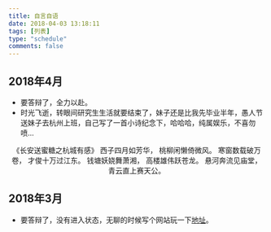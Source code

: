 ```yaml
---
title: 自言自语
date: 2018-04-03 13:18:11
tags: [列表]
type: "schedule"
comments: false
---
```


## 2018年4月
- 要答辩了，全力以赴。
- 时光飞逝，转眼间研究生生活就要结束了，妹子还是比我先毕业半年，愚人节送妹子去杭州上班，自己写了一首小诗纪念下，哈哈哈，纯属娱乐，不喜勿喷...
<center>
《长安送蜜糖之杭城有感》
西子四月如芳华，
桃柳闲懒倚微风。
寒窗数载破万卷，
才俊十万过江东。
钱塘妖娆舞萧湘，
高楼雄伟跃苍龙。
悬河奔流见庙堂，
青云直上赛天公。
</center>

## 2018年3月
- 要答辩了，没有进入状态，无聊的时候写个网站玩一下[地址](https://leebin.top/)。
